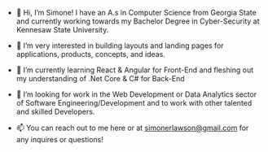 - 👋 Hi, I’m Simone! I have an A.s in Computer Science from Georgia State and currently working towards my Bachelor Degree in Cyber-Security at Kennesaw State University.

- 👀 I’m very interested in building layouts and landing pages for applications, products, concepts, and ideas.

- 🌱 I’m currently learning React & Angular for Front-End and fleshing out my understanding of .Net Core & C# for Back-End

- 💞️ I’m looking for work in the Web Development or Data Analytics sector of Software Engineering/Development and to work with other talented and skilled Developers.

- 📫 You can reach out to me here or at simonerlawson@gmail.com for any inquires or questions!

<!---
studiosaturnent/studiosaturnent is a ✨ special ✨ repository because its `README.md` (this file) appears on your GitHub profile.
You can click the Preview link to take a look at your changes.
--->
